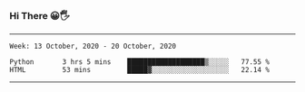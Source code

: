 ### Hi There 😀🖐
---
<!--START_SECTION:waka-->
```text
Week: 13 October, 2020 - 20 October, 2020

Python       3 hrs 5 mins    ███████████████████▒░░░░░   77.55 % 
HTML         53 mins         █████▓░░░░░░░░░░░░░░░░░░░   22.14 % 
```
<!--END_SECTION:waka-->

---
